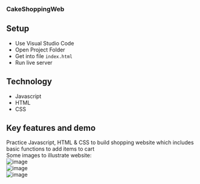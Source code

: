 ### CakeShoppingWeb
## Setup
- Use Visual Studio Code
- Open Project Folder
- Get into file `index.html`
- Run live server
## Technology
- Javascript
- HTML
- CSS
## Key features and demo
Practice Javascript, HTML & CSS to build shopping website which includes basic functions to add items to cart <br />
Some images to illustrate website: <br />
![image](https://github.com/cuongnv03/CakeShoppingWeb/assets/100533640/61d58be1-697a-402c-8085-b5f67864b5ea) <br />
![image](https://github.com/cuongnv03/CakeShoppingWeb/assets/100533640/34a2d28e-85d7-46c7-ac80-e0f1ae3c693a) <br />
![image](https://github.com/cuongnv03/CakeShoppingWeb/assets/100533640/089e3a0a-0235-4289-9842-a00e41e540f1) <br />
